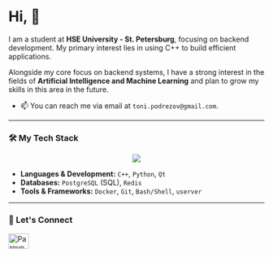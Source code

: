 # Hi, 👋

I am a student at **HSE University - St. Petersburg**, focusing on backend development. My primary interest lies in using C++ to build efficient applications.

Alongside my core focus on backend systems, I have a strong interest in the fields of **Artificial Intelligence and Machine Learning** and plan to grow my skills in this area in the future.


- 📫 You can reach me via email at `toni.podrezov@gmail.com`.

---

### 🛠️ My Tech Stack

<p align="center">
  <a href="https://skillicons.dev">
    <img src="https://skillicons.dev/icons?i=cpp,python,qt,postgres,redis,docker,git,bash&perline=8" />
  </a>
</p>

*   **Languages & Development:** `C++`, `Python`, `Qt`
*   **Databases:** `PostgreSQL` (SQL), `Redis`
*   **Tools & Frameworks:** `Docker`, `Git`, `Bash/Shell`, `userver`

---



### 🔗 Let's Connect

<p align="center">

<a href="https://t.me/your_telegram_username" target="blank"><img align="center" src="https://raw.githubusercontent.com/rahuldkjain/github-profile-readme-generator/master/src/images/icons/Social/telegram.svg" alt="Parovozik11" height="30" width="40" /></a>
</p>
